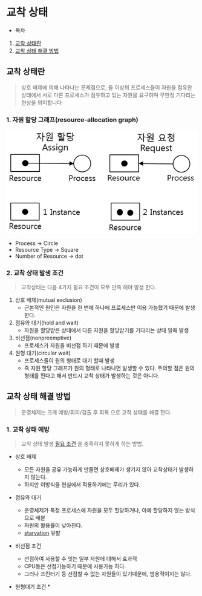 # 교착 상태
* 목차
1. [교착 상태란](#교착-상태란)
2. [교착 상태 해결 방법](#교착-상태-해결-방법)


## 교착 상태란
> 상호 배제에 의해 나타나는 문제점으로, 둘 이상의 프로세스들이 자원을 점유한 상태에서 서로 다른 프로세스가 점유하고 있는 자원을 요구하며 무한정 기다리는 현상을 의미합니다


### 1. 자원 할당 그래프(resource-allocation graph)
![자원할당그래프](./IMG/자원할당그래프.png)
* Process -> Circle
* Resource Type -> Square
* Number of Resource -> dot

### 2. 교착 상태 발생 조건
> 교착상태는 다음 4가지 필요 조건이 모두 만족 해야 발생 한다.
1. 상호 배제(mutual exclusion)   
    * 근본적인 원인은 자원을 한 번에 하나에 프로세스만 이용 가능했기 때문에 발생한다.
2. 점유와 대기(hold and wait)
    * 자원을 할당받은 상태에서 다른 자원을 할당받기를 기다리는 상태 일때 발생
3. 비선점(nonpreemptive)
    * 프로세스가 자원을 비선점 하기 때문에 발생
4. 원형 대기(circular wait)
    * 프로세스들이 원의 형태로 대기 할때 발생
    * 즉 자원 할당 그래프가 원의 형태로 나타나면 발생할 수 있다. 주의할 점은 원의 형태를 띈다고 해서 반드시 교착 상태가 발생하는 것은 아니다.

## 교착 상태 해결 방법
> 운영체제는 크게 예방/회피/검출 후 회복 으로 교착 상태를 해결 한다. 


### 1. 교착 상태 예방
> 교착 상태 발생 [필요 조건](#2.-교착-상태-발생-조건) 을 충족하지 못하게 하는 방법.
>
* 상호 배제
  * 모든 자원을 공유 가능하게 만들면 상호배제가 생기지 않아 교착상태가 발생하지 않는다.
  * 하지만 이방식을 현실에서 적용하기에는 무리가 있다.
* 점유와 대기 
  * 운영체제가 특정 프로세스에 자원을 모두 할당하거나, 아예 할당하지 않는 방식으로 배분
  * 자원의 활용률이 낮아진다.
  * [starvation](./02%20CPU%20스케쥴링.md#발전된-우선순위-스케쥴링) 유발

* 비선점 조건
  * 선점하여 사용할 수 잇는 일부 자원에 대해서 효과적
  * CPU등은 선점가능하기 때문에 사용가능 하다.
  * 그러나 프린터기 등 선점할 수 없는 자원들이 있기때문에, 범용적이지는 않다.

* 원형대기 조건
  * 

